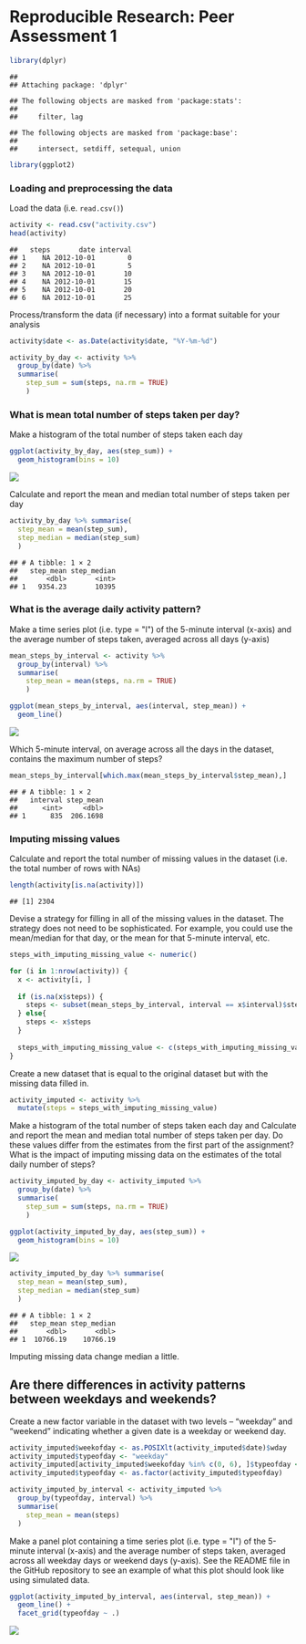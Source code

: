 # Reproducible Research: Peer Assessment 1




```r
library(dplyr)
```

```
## 
## Attaching package: 'dplyr'
```

```
## The following objects are masked from 'package:stats':
## 
##     filter, lag
```

```
## The following objects are masked from 'package:base':
## 
##     intersect, setdiff, setequal, union
```

```r
library(ggplot2)
```


### Loading and preprocessing the data

Load the data (i.e. `read.csv()`)


```r
activity <- read.csv("activity.csv")
head(activity)
```

```
##   steps       date interval
## 1    NA 2012-10-01        0
## 2    NA 2012-10-01        5
## 3    NA 2012-10-01       10
## 4    NA 2012-10-01       15
## 5    NA 2012-10-01       20
## 6    NA 2012-10-01       25
```

Process/transform the data (if necessary) into a format suitable for your analysis


```r
activity$date <- as.Date(activity$date, "%Y-%m-%d")

activity_by_day <- activity %>%
  group_by(date) %>%
  summarise(
    step_sum = sum(steps, na.rm = TRUE)
    )
```

### What is mean total number of steps taken per day?

Make a histogram of the total number of steps taken each day


```r
ggplot(activity_by_day, aes(step_sum)) + 
  geom_histogram(bins = 10)
```

![](PA1_template_files/figure-html/unnamed-chunk-4-1.png)<!-- -->

Calculate and report the mean and median total number of steps taken per day


```r
activity_by_day %>% summarise(
  step_mean = mean(step_sum),
  step_median = median(step_sum)
  )
```

```
## # A tibble: 1 × 2
##   step_mean step_median
##       <dbl>       <int>
## 1   9354.23       10395
```

### What is the average daily activity pattern?

Make a time series plot (i.e. type = "l") of the 5-minute interval (x-axis) and the average number of steps taken, averaged across all days (y-axis)


```r
mean_steps_by_interval <- activity %>%
  group_by(interval) %>%
  summarise(
    step_mean = mean(steps, na.rm = TRUE)
    )

ggplot(mean_steps_by_interval, aes(interval, step_mean)) + 
  geom_line()
```

![](PA1_template_files/figure-html/unnamed-chunk-6-1.png)<!-- -->

Which 5-minute interval, on average across all the days in the dataset, contains the maximum number of steps?


```r
mean_steps_by_interval[which.max(mean_steps_by_interval$step_mean),]
```

```
## # A tibble: 1 × 2
##   interval step_mean
##      <int>     <dbl>
## 1      835  206.1698
```

### Imputing missing values

Calculate and report the total number of missing values in the dataset (i.e. the total number of rows with NAs)


```r
length(activity[is.na(activity)])
```

```
## [1] 2304
```

Devise a strategy for filling in all of the missing values in the dataset. The strategy does not need to be sophisticated. For example, you could use the mean/median for that day, or the mean for that 5-minute interval, etc.


```r
steps_with_imputing_missing_value <- numeric()

for (i in 1:nrow(activity)) {
  x <- activity[i, ]
  
  if (is.na(x$steps)) {
    steps <- subset(mean_steps_by_interval, interval == x$interval)$step_mean
  } else{
    steps <- x$steps
  }
  
  steps_with_imputing_missing_value <- c(steps_with_imputing_missing_value, steps)
}
```

Create a new dataset that is equal to the original dataset but with the missing data filled in.


```r
activity_imputed <- activity %>% 
  mutate(steps = steps_with_imputing_missing_value)
```

Make a histogram of the total number of steps taken each day and Calculate and report the mean and median total number of steps taken per day. Do these values differ from the estimates from the first part of the assignment? What is the impact of imputing missing data on the estimates of the total daily number of steps?


```r
activity_imputed_by_day <- activity_imputed %>%
  group_by(date) %>%
  summarise(
    step_sum = sum(steps, na.rm = TRUE)
    )

ggplot(activity_imputed_by_day, aes(step_sum)) + 
  geom_histogram(bins = 10)
```

![](PA1_template_files/figure-html/unnamed-chunk-11-1.png)<!-- -->

```r
activity_imputed_by_day %>% summarise(
  step_mean = mean(step_sum),
  step_median = median(step_sum)
  )
```

```
## # A tibble: 1 × 2
##   step_mean step_median
##       <dbl>       <dbl>
## 1  10766.19    10766.19
```

Imputing missing data change median a little.

## Are there differences in activity patterns between weekdays and weekends?

Create a new factor variable in the dataset with two levels – “weekday” and “weekend” indicating whether a given date is a weekday or weekend day.


```r
activity_imputed$weekofday <- as.POSIXlt(activity_imputed$date)$wday
activity_imputed$typeofday <- "weekday"
activity_imputed[activity_imputed$weekofday %in% c(0, 6), ]$typeofday <- "weekend"
activity_imputed$typeofday <- as.factor(activity_imputed$typeofday)

activity_imputed_by_interval <- activity_imputed %>%
  group_by(typeofday, interval) %>%
  summarise(
    step_mean = mean(steps)
  )
```

Make a panel plot containing a time series plot (i.e. type = "l") of the 5-minute interval (x-axis) and the average number of steps taken, averaged across all weekday days or weekend days (y-axis). See the README file in the GitHub repository to see an example of what this plot should look like using simulated data.


```r
ggplot(activity_imputed_by_interval, aes(interval, step_mean)) +
  geom_line() +
  facet_grid(typeofday ~ .)
```

![](PA1_template_files/figure-html/unnamed-chunk-13-1.png)<!-- -->

